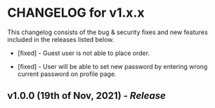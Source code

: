 # CHANGELOG for v1.x.x

This changelog consists of the bug & security fixes and new features included in the releases listed below.

* [fixed] - Guest user is not able to place order.

* [fixed] - User will be able to set new password by entering wrong current password on profile page.

## **v1.0.0 (19th of Nov, 2021)** - *Release*
